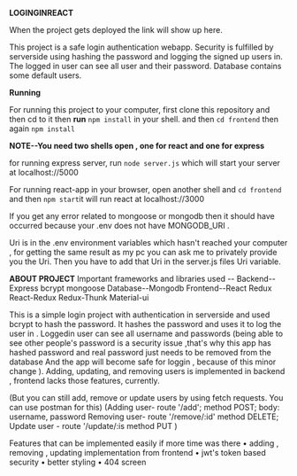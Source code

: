**LOGINGINREACT**

When the project gets deployed the link will show up here.

This project is a safe login authentication webapp. Security is fulfilled by serverside using hashing the password and logging the signed up users in. The logged in user can see all user and their password. Database contains some default users.

**Running**

For running this project to your computer, first clone this repository and then cd to it then **run** `npm install` in your shell.
and then `cd frontend` then again `npm install`

**NOTE--You need two shells open , one for react and one for express**

for running express server, run `node server.js` which will start your server at localhost://5000

For running react-app in your browser, open another shell and `cd frontend` and then `npm start`it will run react at localhost://3000

If you get any error related to mongoose or mongodb then it should have occurred because your .env does not have MONGODB_URI .

Uri is in the .env environment variables which hasn't reached your computer , for getting the same result as my pc you can ask me to privately provide you the Uri.
Then you have to add that Uri in the server.js files Uri variable.

**ABOUT PROJECT** 
Important frameworks and libraries used --
Backend--Express bcrypt mongoose 
Database--Mongodb
Frontend--React Redux React-Redux Redux-Thunk 
Material-ui

This is a simple login project with authentication in serverside and used bcrypt to hash the password.
It hashes the password and uses it to log the user in . Loggedin user can see all username and passwords 
(being able to see other people's password is a security issue ,that's why this app has hashed password and real password just needs to be removed from the database
And the app will become safe for loggin , because of this minor change ).
Adding, updating, and removing users is implemented in backend , frontend lacks those features, currently.

(But you can still add, remove or update users by using fetch requests. You can use postman for this)
(Adding user- route '/add'; method POST; body: username, password
Removing user- route '/remove/:id' method DELETE;
Update user - route '/update/:is method PUT
)


Features that can be implemented easily if more time was there
• adding , removing , updating implementation from frontend
• jwt's token based security
• better styling
• 404 screen
